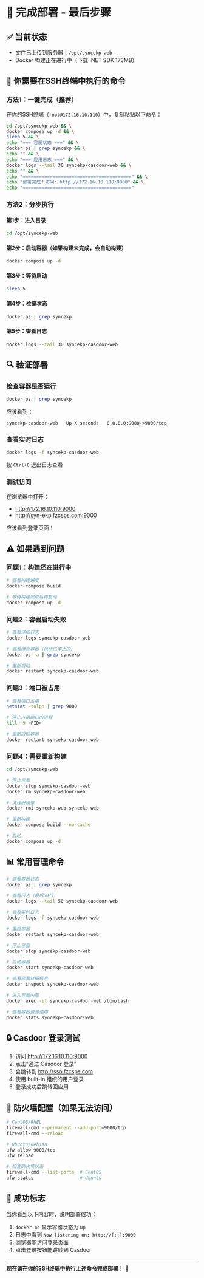 # 🎯 完成部署 - 最后步骤

## ✅ 当前状态
- 文件已上传到服务器：`/opt/syncekp-web`
- Docker 构建正在进行中（下载 .NET SDK 173MB）

## 📝 你需要在SSH终端中执行的命令

### 方法1：一键完成（推荐）

在你的SSH终端（`root@172.16.10.110`）中，复制粘贴以下命令：

```bash
cd /opt/syncekp-web && \
docker compose up -d && \
sleep 5 && \
echo "=== 容器状态 ===" && \
docker ps | grep syncekp && \
echo "" && \
echo "=== 应用日志 ===" && \
docker logs --tail 30 syncekp-casdoor-web && \
echo "" && \
echo "========================================" && \
echo "部署完成！访问: http://172.16.10.110:9000" && \
echo "========================================"
```

### 方法2：分步执行

#### 第1步：进入目录
```bash
cd /opt/syncekp-web
```

#### 第2步：启动容器（如果构建未完成，会自动构建）
```bash
docker compose up -d
```

#### 第3步：等待启动
```bash
sleep 5
```

#### 第4步：检查状态
```bash
docker ps | grep syncekp
```

#### 第5步：查看日志
```bash
docker logs --tail 30 syncekp-casdoor-web
```

## 🔍 验证部署

### 检查容器是否运行
```bash
docker ps | grep syncekp
```

应该看到：
```
syncekp-casdoor-web   Up X seconds   0.0.0.0:9000->9000/tcp
```

### 查看实时日志
```bash
docker logs -f syncekp-casdoor-web
```

按 `Ctrl+C` 退出日志查看

### 测试访问
在浏览器中打开：
- http://172.16.10.110:9000
- http://syn-ekp.fzcsps.com:9000

应该看到登录页面！

## ⚠️ 如果遇到问题

### 问题1：构建还在进行中
```bash
# 查看构建进度
docker compose build

# 等待构建完成后再启动
docker compose up -d
```

### 问题2：容器启动失败
```bash
# 查看详细日志
docker logs syncekp-casdoor-web

# 查看所有容器（包括已停止的）
docker ps -a | grep syncekp

# 重新启动
docker restart syncekp-casdoor-web
```

### 问题3：端口被占用
```bash
# 查看端口占用
netstat -tulpn | grep 9000

# 停止占用端口的进程
kill -9 <PID>

# 重新启动容器
docker restart syncekp-casdoor-web
```

### 问题4：需要重新构建
```bash
cd /opt/syncekp-web

# 停止容器
docker stop syncekp-casdoor-web
docker rm syncekp-casdoor-web

# 清理旧镜像
docker rmi syncekp-web-syncekp-web

# 重新构建
docker compose build --no-cache

# 启动
docker compose up -d
```

## 📊 常用管理命令

```bash
# 查看容器状态
docker ps | grep syncekp

# 查看日志（最后50行）
docker logs --tail 50 syncekp-casdoor-web

# 查看实时日志
docker logs -f syncekp-casdoor-web

# 重启容器
docker restart syncekp-casdoor-web

# 停止容器
docker stop syncekp-casdoor-web

# 启动容器
docker start syncekp-casdoor-web

# 查看容器详细信息
docker inspect syncekp-casdoor-web

# 进入容器内部
docker exec -it syncekp-casdoor-web /bin/bash

# 查看容器资源使用
docker stats syncekp-casdoor-web
```

## 🔒 Casdoor 登录测试

1. 访问 http://172.16.10.110:9000
2. 点击"通过 Casdoor 登录"
3. 会跳转到 http://sso.fzcsps.com
4. 使用 built-in 组织的用户登录
5. 登录成功后跳转回应用

## 📱 防火墙配置（如果无法访问）

```bash
# CentOS/RHEL
firewall-cmd --permanent --add-port=9000/tcp
firewall-cmd --reload

# Ubuntu/Debian
ufw allow 9000/tcp
ufw reload

# 检查防火墙状态
firewall-cmd --list-ports  # CentOS
ufw status                 # Ubuntu
```

## 🎉 成功标志

当你看到以下内容时，说明部署成功：

1. `docker ps` 显示容器状态为 `Up`
2. 日志中看到 `Now listening on: http://[::]:9000`
3. 浏览器能访问登录页面
4. 点击登录按钮能跳转到 Casdoor

---

**现在请在你的SSH终端中执行上述命令完成部署！** 🚀
